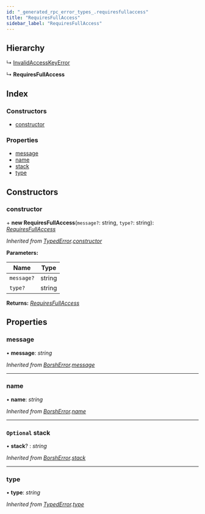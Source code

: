 ```yaml
---
id: "_generated_rpc_error_types_.requiresfullaccess"
title: "RequiresFullAccess"
sidebar_label: "RequiresFullAccess"
---
```


## Hierarchy

  ↳ [InvalidAccessKeyError](_generated_rpc_error_types_.invalidaccesskeyerror.md)

  ↳ **RequiresFullAccess**

## Index

### Constructors

* [constructor](_generated_rpc_error_types_.requiresfullaccess.md#constructor)

### Properties

* [message](_generated_rpc_error_types_.requiresfullaccess.md#message)
* [name](_generated_rpc_error_types_.requiresfullaccess.md#name)
* [stack](_generated_rpc_error_types_.requiresfullaccess.md#optional-stack)
* [type](_generated_rpc_error_types_.requiresfullaccess.md#type)

## Constructors

###  constructor

\+ **new RequiresFullAccess**(`message?`: string, `type?`: string): *[RequiresFullAccess](_generated_rpc_error_types_.requiresfullaccess.md)*

*Inherited from [TypedError](_utils_errors_.typederror.md).[constructor](_utils_errors_.typederror.md#constructor)*

**Parameters:**

Name | Type |
------ | ------ |
`message?` | string |
`type?` | string |

**Returns:** *[RequiresFullAccess](_generated_rpc_error_types_.requiresfullaccess.md)*

## Properties

###  message

• **message**: *string*

*Inherited from [BorshError](_utils_serialize_.borsherror.md).[message](_utils_serialize_.borsherror.md#message)*

___

###  name

• **name**: *string*

*Inherited from [BorshError](_utils_serialize_.borsherror.md).[name](_utils_serialize_.borsherror.md#name)*

___

### `Optional` stack

• **stack**? : *string*

*Inherited from [BorshError](_utils_serialize_.borsherror.md).[stack](_utils_serialize_.borsherror.md#optional-stack)*

___

###  type

• **type**: *string*

*Inherited from [TypedError](_utils_errors_.typederror.md).[type](_utils_errors_.typederror.md#type)*
